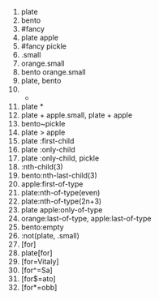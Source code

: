 1. plate
2. bento
3. #fancy
4. plate apple
5. #fancy pickle
6. .small
7. orange.small
8. bento orange.small
9. plate, bento
10. *
11. plate *
12. plate + apple.small, plate + apple
13. bento~pickle
14. plate > apple
15. plate :first-child
16. plate :only-child
17. plate :only-child, pickle
18. :nth-child(3)
19. bento:nth-last-child(3)
20. apple:first-of-type
21. plate:nth-of-type(even)
22. plate:nth-of-type(2n+3)
23. plate apple:only-of-type
24. orange:last-of-type, apple:last-of-type
25. bento:empty
26. :not(plate, .small)
27. [for]
28. plate[for]
29. [for=Vitaly]
30. [for^=Sa]
31. [for$=ato]
32. [for*=obb]
